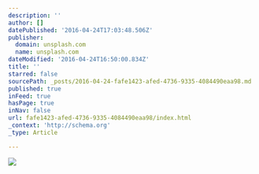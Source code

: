 ```yaml
---
description: ''
author: []
datePublished: '2016-04-24T17:03:48.506Z'
publisher:
  domain: unsplash.com
  name: unsplash.com
dateModified: '2016-04-24T16:50:00.834Z'
title: ''
starred: false
sourcePath: _posts/2016-04-24-fafe1423-afed-4736-9335-4084490eaa98.md
published: true
inFeed: true
hasPage: true
inNav: false
url: fafe1423-afed-4736-9335-4084490eaa98/index.html
_context: 'http://schema.org'
_type: Article

---
```

![](https://images.unsplash.com/photo-1444312645910-ffa973656eba?ixlib=rb-0.3.5&q=80&fm=jpg&crop=entropy&w=1080&fit=max&s=aab0d0a336e591805a821daad1aad592)